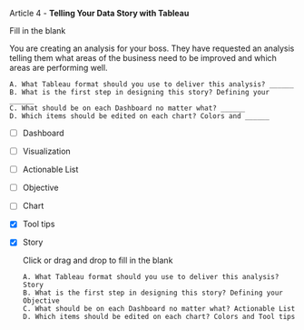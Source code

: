 Article 4 - **Telling Your Data Story with Tableau**

Fill in the blank

You are creating an analysis for your boss. They have requested an analysis telling them what areas of the business need to be improved and which areas are performing well.

    A. What Tableau format should you use to deliver this analysis? ______
    B. What is the first step in designing this story? Defining your ______
    C. What should be on each Dashboard no matter what? ______
    D. Which items should be edited on each chart? Colors and ______

- [ ]   Dashboard
- [ ]   Visualization
- [ ]   Actionable List
- [ ]   Objective
- [ ]   Chart
- [x]   Tool tips
- [x]   Story

    Click or drag and drop to fill in the blank

        A. What Tableau format should you use to deliver this analysis? Story
        B. What is the first step in designing this story? Defining your Objective
        C. What should be on each Dashboard no matter what? Actionable List
        D. Which items should be edited on each chart? Colors and Tool tips
